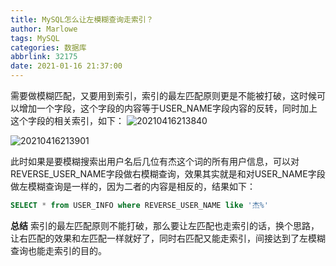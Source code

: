 ```yaml
---
title: MySQL怎么让左模糊查询走索引？
author: Marlowe
tags: MySQL
categories: 数据库
abbrlink: 32175
date: 2021-01-16 21:37:00
---
```

<!--more-->

需要做模糊匹配，又要用到索引，索引的最左匹配原则更是不能被打破，这时候可以增加一个字段，这个字段的内容等于USER_NAME字段内容的反转，同时加上这个字段的相关索引，如下：
![20210416213840](http://marlowe.oss-cn-beijing.aliyuncs.com/img/20210416213840.png)

![20210416213901](http://marlowe.oss-cn-beijing.aliyuncs.com/img/20210416213901.png)

此时如果是要模糊搜索出用户名后几位有杰这个词的所有用户信息，可以对REVERSE_USER_NAME字段做右模糊查询，效果其实就是和对USER_NAME字段做左模糊查询是一样的，因为二者的内容是相反的，结果如下：

```sql
SELECT * from USER_INFO where REVERSE_USER_NAME like '杰%'
```


**总结**
索引的最左匹配原则不能打破，那么要让左匹配也走索引的话，换个思路，让右匹配的效果和左匹配一样就好了，同时右匹配又能走索引，间接达到了左模糊查询也能走索引的目的。